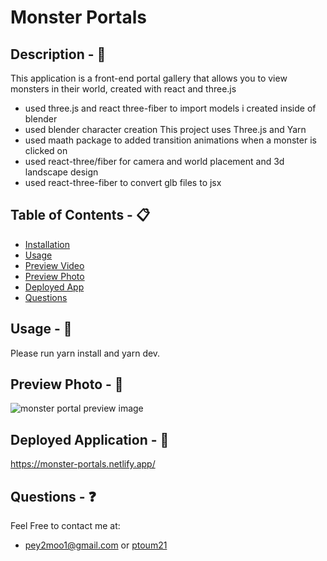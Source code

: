 # Monster Portals

## Description - 💠
This application is a front-end portal gallery that allows you to view monsters in their world, created with react and three.js
* used three.js and react three-fiber to import models i created inside of blender
* used blender character creation
This project uses Three.js and Yarn
* used maath package to added transition animations when a monster is clicked on
* used react-three/fiber for camera and world placement and 3d landscape design
* used react-three-fiber to convert glb files to jsx

## Table of Contents - 📋
* [Installation](#installation---☢️)
* [Usage](#usage---💎)
* [Preview Video](#preview-video---📼)
* [Preview Photo](#preview-photo---📸)
* [Deployed App](#deployed-app---📲)
* [Questions](#questions---❓)

## Usage - 💎
Please run yarn install and yarn dev.

## Preview Photo - 📸
![monster portal preview image](https://github.com/pToum21/cute-portals/assets/138056441/1879a917-3462-43d0-a500-4fdbde4dabd7)

## Deployed Application - 📲
https://monster-portals.netlify.app/

## Questions - ❓
Feel Free to contact me at:
- pey2moo1@gmail.com or [ptoum21](https://github.com/ptoum21)
